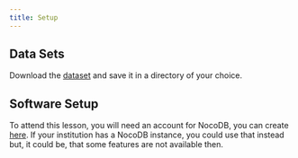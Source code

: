 ```yaml
---
title: Setup
---
```



## Data Sets

Download the [dataset](data/METObjectsOpenAccess.csv) and save it in a directory of your choice.

## Software Setup


To attend this lesson, you will need an account for NocoDB, you can create [here](https://app.nocodb.com/). If your institution has a NocoDB instance, you could use that instead but, it could be, that some features are not available then.


